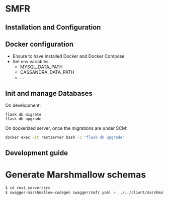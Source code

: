# SMFR

## Installation and Configuration

## Docker configuration

- Ensure to have installed Docker and Docker Compose
- Set env variables
  -  MYSQL_DATA_PATH
  -  CASSANDRA_DATA_PATH
  -  ...

## Init and manage Databases

On development:

```
flask db migrate
flask db upgrade
```

On dockerized server, once the migrations are under SCM:

```bash
docker exec -it restserver bash -c "flask db upgrade"
```

## Development guide

# Generate Marshmallow schemas

```bash
$ cd rest_server/src
$ swagger-marshmallow-codegen swagger/smfr.yaml > ../../client/marshmallow.py
```